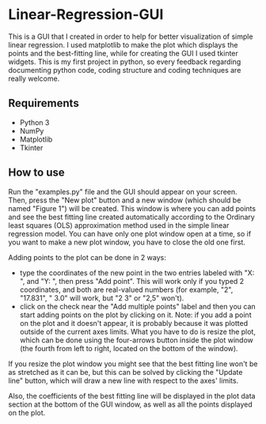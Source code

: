 # Linear-Regression-GUI
 
This is a GUI that I created in order to help for better visualization of simple linear regression.
I used matplotlib to make the plot which displays the points and the best-fitting line, while for creating the GUI I used tkinter widgets.
This is my first project in python, so every feedback regarding documenting python code, coding structure and coding techniques are really welcome.

## Requirements

* Python 3
* NumPy
* Matplotlib
* Tkinter

## How to use

Run the "examples.py" file and the GUI should appear on your screen.
Then, press the "New plot" button and a new window (which should be named "Figure 1") will be created.
This window is where you can add points and see the best fitting line created automatically according to the Ordinary least squares (OLS) approximation method used in the simple linear regression model.
You can have only one plot window open at a time, so if you want to make a new plot window, you have to close the old one first.

Adding points to the plot can be done in 2 ways:
* type the coordinates of the new point in the two entries labeled with "X: ", and "Y: ", then press "Add point". This will work only if you typed 2 coordinates, and both are real-valued numbers (for example, "2", "17.831", "  3.0" will work, but "2 3" or "2,5" won't).
* click on the check near the "Add multiple points" label and then you can start adding points on the plot by clicking on it.
Note: if you add a point on the plot and it doesn't appear, it is probably because it was plotted outside of the current axes limits. What you have to do is resize the plot, which can be done using the four-arrows button inside the plot window (the fourth from left to right, located on the bottom of the window).

If you resize the plot window you might see that the best fitting line won't be as stretched as it can be, but this can be solved by clicking the "Update line" button, which will draw a new line with respect to the axes' limits.

Also, the coefficients of the best fitting line will be displayed in the plot data section at the bottom of the GUI window, as well as all the points displayed on the plot.

